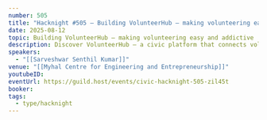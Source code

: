 ```yaml
---
number: 505
title: "Hacknight #505 – Building VolunteerHub — making volunteering easy and addictive"
date: 2025-08-12
topic: Building VolunteerHub — making volunteering easy and addictive
description: Discover VolunteerHub — a civic platform that connects volunteers with meaningful local opportunities. Learn how it leverages smart matching, verification, and incentive systems to make community engagement easier, transparent, and impactful.
speakers:
  - "[[Sarveshwar Senthil Kumar]]"
venue: "[[Myhal Centre for Engineering and Entrepreneurship]]"
youtubeID:
eventUrl: https://guild.host/events/civic-hacknight-505-zil45t
booker:
tags:
  - type/hacknight
---
```


